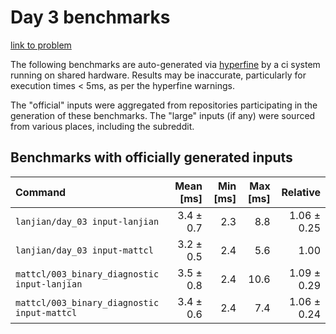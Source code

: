 # Day 3 benchmarks

[link to problem](http://adventofcode.com/2021/day/3)

The following benchmarks are auto-generated via [hyperfine](https://github.com/sharkdp/hyperfine) by a ci system running on shared hardware. Results may be inaccurate, particularly for execution times < 5ms, as per the hyperfine warnings.

The "official" inputs were aggregated from repositories participating in the generation of these benchmarks. The "large" inputs (if any) were sourced from various places, including the subreddit.

## Benchmarks with officially generated inputs
| Command | Mean [ms] | Min [ms] | Max [ms] | Relative |
|:---|---:|---:|---:|---:|
| `lanjian/day_03 input-lanjian` | 3.4 ± 0.7 | 2.3 | 8.8 | 1.06 ± 0.25 |
| `lanjian/day_03 input-mattcl` | 3.2 ± 0.5 | 2.4 | 5.6 | 1.00 |
| `mattcl/003_binary_diagnostic input-lanjian` | 3.5 ± 0.8 | 2.4 | 10.6 | 1.09 ± 0.29 |
| `mattcl/003_binary_diagnostic input-mattcl` | 3.4 ± 0.6 | 2.4 | 7.4 | 1.06 ± 0.24 |
